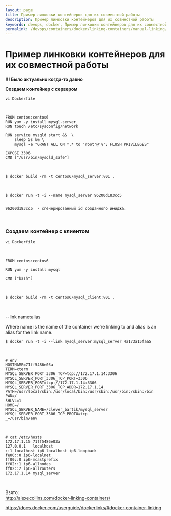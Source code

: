```yaml
---
layout: page
title: Пример линковки контейнеров для их совместной работы
description: Пример линковки контейнеров для их совместной работы
keywords: devops, docker, Пример линковки контейнеров для их совместной работы
permalink: /devops/containers/docker/linking-containers/manual-linking/
---
```


# Пример линковки контейнеров для их совместной работы

**!!! Было актуально когда-то давно**

<strong>Создаем контейнер с сервером</strong>

    vi Dockerfile

<br/>

    FROM centos:centos6
    RUN yum -y install mysql-server
    RUN touch /etc/sysconfig/network

    RUN service mysqld start &&  \
     	sleep 5s && \
    	mysql -e "GRANT ALL ON *.* to 'root'@'%'; FLUSH PRIVILEGES"

    EXPOSE 3306
    CMD ["/usr/bin/mysqld_safe"]

<br/>

    $ docker build -rm -t centos6/mysql_server:v01 .

<br/>

    $ docker run -t -i --name mysql_server 96200d183cc5


    96200d183cc5  - сгенерированный id созданного имиджа.

<br/>

### Создаем контейнер с клиентом

    vi Dockerfile

<br/>

    FROM centos:centos6

    RUN yum -y install mysql

    CMD ["bash"]

<br/>

    $ docker build -rm -t centos6/mysql_client:v01 .

<br/>

--link name:alias

Where name is the name of the container we're linking to and alias is an alias for the link name.

    $ docker run -t -i --link mysql_server:mysql_server 4a173a15faa5

<br/>

    # env
    HOSTNAME=71ff5486e03a
    TERM=xterm
    MYSQL_SERVER_PORT_3306_TCP=tcp://172.17.1.14:3306
    MYSQL_SERVER_PORT_3306_TCP_PORT=3306
    MYSQL_SERVER_PORT=tcp://172.17.1.14:3306
    MYSQL_SERVER_PORT_3306_TCP_ADDR=172.17.1.14
    PATH=/usr/local/sbin:/usr/local/bin:/usr/sbin:/usr/bin:/sbin:/bin
    PWD=/
    SHLVL=1
    HOME=/
    MYSQL_SERVER_NAME=/clever_bartik/mysql_server
    MYSQL_SERVER_PORT_3306_TCP_PROTO=tcp
    _=/usr/bin/env

<br/>

    # cat /etc/hosts
    172.17.1.15	71ff5486e03a
    127.0.0.1	localhost
    ::1	localhost ip6-localhost ip6-loopback
    fe00::0	ip6-localnet
    ff00::0	ip6-mcastprefix
    ff02::1	ip6-allnodes
    ff02::2	ip6-allrouters
    172.17.1.14	mysql_server

<br/>

Взято:  
http://alexecollins.com/docker-linking-containers/

https://docs.docker.com/userguide/dockerlinks/#docker-container-linking

<!--

<br/>

###


    src - source
    rcvr - reciever
    ali-src - alias

    docker run --name=src -d img

    docker run --name=rcvr --link=src:ali-src -it ubuntu:15.04 /bin/bash


    docker inspect rcvr

    docker attach rcvr
    env
    env | grep ALI
    cat /etc/hosts

-->
